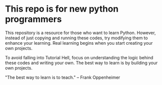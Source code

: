 # This repo is for new python programmers
This repository is a resource for those who want to learn Python. However, instead of just copying and running these codes, try modifying them to enhance your learning. Real learning begins when you start creating your own projects. 

To avoid falling into Tutorial Hell, focus on understanding the logic behind these codes and writing your own. The best way to learn is by building your own projects.

"The best way to learn is to teach." – Frank Oppenheimer
